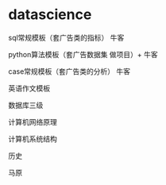 # datascience



sql常规模板（套广告类的指标） 牛客

python算法模板（套广告数据集 做项目）+ 牛客 

case常规模板（套广告类的分析） 牛客


英语作文模板 

数据库三级

计算机网络原理

计算机系统结构

历史

马原
